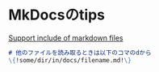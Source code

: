 # MkDocsのtips

[Support include of markdown files](https://github.com/mkdocs/mkdocs/issues/777)

```md
# 他のファイルを読み取るときは以下のコマのdから
\{!some/dir/in/docs/filename.md!\}
```
